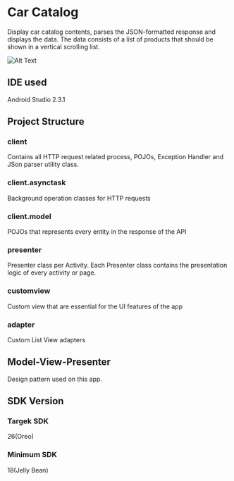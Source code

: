 # Car Catalog
Display car catalog contents, parses the JSON-formatted response and displays the data. The data consists
of a list of products that should be shown in a vertical scrolling list. 

![Alt Text](https://media.giphy.com/media/8OPiRwvkPKyFPc9XCr/giphy.gif)

## IDE used ##
Android Studio 2.3.1

## Project Structure ##

### client ###
Contains all HTTP request related process, POJOs, Exception Handler and JSon parser utility class.

### client.asynctask ###
Background operation classes for HTTP requests

### client.model ###
POJOs that represents every entity in the response of the API

### presenter ###
Presenter class per Activity. Each Presenter class contains the presentation logic of every activity or page.

### customview ###
Custom view that are essential for the UI features of the app

### adapter ###
Custom List View adapters

## Model-View-Presenter ##
Design pattern used on this app.

## SDK Version ##

### Targek SDK ###
26(Oreo)

### Minimum SDK ###
18(Jelly Bean)

